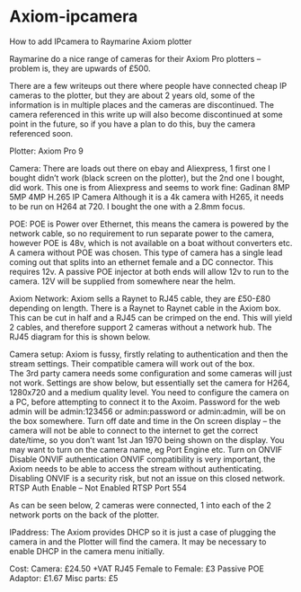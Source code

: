 # Axiom-ipcamera
How to add IPcamera to Raymarine Axiom plotter

Raymarine do a nice range of cameras for their Axiom Pro plotters – problem is, they are upwards of £500.

There are a few writeups out there where people have connected cheap IP cameras to the plotter, but they are about 2 years old, some of the information is in multiple places and the cameras are discontinued. The camera referenced in this write up will also become discontinued at some point in the future, so if you have a plan to do this, buy the camera referenced soon.

Plotter:
Axiom Pro 9

Camera:
There are loads out there on ebay and Aliexpress, 1 first one I bought didn’t work (black screen on the plotter), but the 2nd one I bought, did work.
This one is from Aliexpress and seems to work fine: Gadinan 8MP 5MP 4MP H.265 IP Camera
Although it is a 4k camera with H265, it needs to be run on H264 at 720.  I bought the one with a 2.8mm focus.

POE:
POE is Power over Ethernet, this means the camera is powered by the network cable, so no requirement to run separate power to the camera, however POE is 48v, which is not available on a boat without converters etc.
A camera without POE was chosen. This type of camera has a single lead coming out that splits into an ethernet female and a DC connector. This requires 12v.
A passive POE injector at both ends will allow 12v to run to the camera. 12V will be supplied from somewhere near the helm.

Axiom Network:
Axiom sells a Raynet to RJ45 cable, they are £50-£80 depending on length.
There is a Raynet to Raynet cable in the Axiom box. This can be cut in half and a RJ45 can be crimped on the end. This will yield 2 cables, and therefore support 2 cameras without a network hub.
The RJ45 diagram for this is shown below.

Camera setup:
Axiom is fussy, firstly relating to authentication and then the stream settings. Their compatible camera will work out of the box.  
The 3rd party camera needs some configuration and some cameras will just not work.
Settings are show below, but essentially set the camera for H264, 1280x720 and a medium quality level.
You need to configure the camera on a PC, before attempting to connect it to the Axoim. Password for the web admin will be admin:123456 or admin:password or admin:admin, will be on the box somewhere.
Turn off date and time in the On screen display – the camera will not be able to connect to the internet to get the correct date/time, so you don’t want 1st Jan 1970 being shown on the display.
You may want to turn on the camera name, eg Port Engine etc.
Turn on ONVIF
Disable ONVIF authentication
ONVIF compatibility is very important, the Axiom needs to be able to access the stream without authenticating. Disabling ONVIF is a security risk, but not an issue on this closed network.
RTSP Auth Enable – Not Enabled
RTSP Port 554

As can be seen below, 2 cameras were connected, 1 into each of the 2 network ports on the back of the plotter.

IPaddress:
The Axiom provides DHCP so it is just a case of plugging the camera in and the Plotter will find the camera. It may be necessary to enable DHCP in the camera menu initially.

Cost:
Camera: £24.50 +VAT
RJ45 Female to Female: £3
Passive POE Adaptor: £1.67
Misc parts: £5
